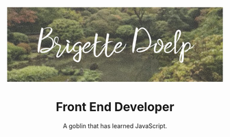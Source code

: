 <br />
<p align="center">
    <img src="github-nameplate1.png" alt="brigettesnameplat" width="1200">
</p>
<div align="center">
<h1>Front End Developer</h1>
<p>A goblin that has learned JavaScript.</p>
</div>
